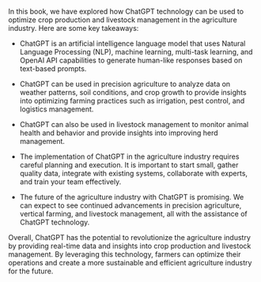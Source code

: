 
In this book, we have explored how ChatGPT technology can be used to optimize crop production and livestock management in the agriculture industry. Here are some key takeaways:

* ChatGPT is an artificial intelligence language model that uses Natural Language Processing (NLP), machine learning, multi-task learning, and OpenAI API capabilities to generate human-like responses based on text-based prompts.

* ChatGPT can be used in precision agriculture to analyze data on weather patterns, soil conditions, and crop growth to provide insights into optimizing farming practices such as irrigation, pest control, and logistics management.

* ChatGPT can also be used in livestock management to monitor animal health and behavior and provide insights into improving herd management.

* The implementation of ChatGPT in the agriculture industry requires careful planning and execution. It is important to start small, gather quality data, integrate with existing systems, collaborate with experts, and train your team effectively.

* The future of the agriculture industry with ChatGPT is promising. We can expect to see continued advancements in precision agriculture, vertical farming, and livestock management, all with the assistance of ChatGPT technology.

Overall, ChatGPT has the potential to revolutionize the agriculture industry by providing real-time data and insights into crop production and livestock management. By leveraging this technology, farmers can optimize their operations and create a more sustainable and efficient agriculture industry for the future.
